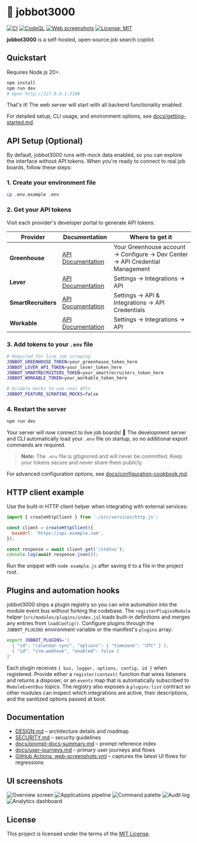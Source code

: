 # 🎯 jobbot3000

[![CI](https://img.shields.io/github/actions/workflow/status/futuroptimist/jobbot3000/.github/workflows/ci.yml?label=ci)](https://github.com/futuroptimist/jobbot3000/actions/workflows/ci.yml)
[![CodeQL](https://img.shields.io/github/actions/workflow/status/futuroptimist/jobbot3000/.github/workflows/codeql.yml?label=codeql)](https://github.com/futuroptimist/jobbot3000/actions/workflows/codeql.yml)
[![Web screenshots](https://img.shields.io/github/actions/workflow/status/futuroptimist/jobbot3000/.github/workflows/web-screenshots.yml?label=web%20screenshots)](https://github.com/futuroptimist/jobbot3000/actions/workflows/web-screenshots.yml)
[![License: MIT](https://img.shields.io/badge/license-MIT-blue.svg)](#license)

**jobbot3000** is a self-hosted, open-source job search copilot.

## Quickstart

Requires Node.js 20+.

```bash
npm install
npm run dev
# Open http://127.0.0.1:3100
```

That's it! The web server will start with all backend functionality enabled.

For detailed setup, CLI usage, and environment options, see [docs/getting-started.md](docs/getting-started.md).

## API Setup (Optional)

By default, jobbot3000 runs with mock data enabled, so you can explore the interface without API tokens. When you're ready to connect to real job boards, follow these steps:

### 1. Create your environment file

```bash
cp .env.example .env
```

### 2. Get your API tokens

Visit each provider's developer portal to generate API tokens:

| Provider | Documentation | Where to get it |
|----------|--------------|-----------------|
| **Greenhouse** | [API Documentation](https://developers.greenhouse.io/harvest.html#authentication) | Your Greenhouse account → Configure → Dev Center → API Credential Management |
| **Lever** | [API Documentation](https://hire.lever.co/developer/documentation#authentication) | Settings → Integrations → API |
| **SmartRecruiters** | [API Documentation](https://developers.smartrecruiters.com/docs/getting-started) | Settings → API & Integrations → API Credentials |
| **Workable** | [API Documentation](https://workable.readme.io/reference/generate-an-access-token) | Settings → Integrations → API |

### 3. Add tokens to your `.env` file

```bash
# Required for live job scraping
JOBBOT_GREENHOUSE_TOKEN=your_greenhouse_token_here
JOBBOT_LEVER_API_TOKEN=your_lever_token_here
JOBBOT_SMARTRECRUITERS_TOKEN=your_smartrecruiters_token_here
JOBBOT_WORKABLE_TOKEN=your_workable_token_here

# Disable mocks to use real APIs
JOBBOT_FEATURE_SCRAPING_MOCKS=false
```

### 4. Restart the server

```bash
npm run dev
```

Your server will now connect to live job boards! 🚀 The development server and CLI automatically
load your `.env` file on startup, so no additional export commands are required.

> **Note:** The `.env` file is gitignored and will never be committed. Keep your tokens secure and never share them publicly.

For advanced configuration options, see [docs/configuration-cookbook.md](docs/configuration-cookbook.md).

## HTTP client example

Use the built-in HTTP client helper when integrating with external services:

```js
import { createHttpClient } from './src/services/http.js';

const client = createHttpClient({
  baseUrl: 'https://api.example.com',
});

const response = await client.get('/status');
console.log(await response.json());
```

Run the snippet with `node example.js` after saving it to a file in the project root.

## Plugins and automation hooks

jobbot3000 ships a plugin registry so you can wire automation into the module event bus without
forking the codebase. The `registerPluginsModule` helper (`src/modules/plugins/index.js`) loads
built-in definitions and merges any entries from `loadConfig()`. Configure plugins through the
`JOBBOT_PLUGINS` environment variable or the manifest's `plugins` array:

```bash
export JOBBOT_PLUGINS='[
  { "id": "calendar-sync", "options": { "timezone": "UTC" } },
  { "id": "crm-webhook", "enabled": false }
]'
```

Each plugin receives `{ bus, logger, options, config, id }` when registered. Provide either a
`register(context)` function that wires listeners and returns a disposer, or an `events` map that is
automatically subscribed to `ModuleEventBus` topics. The registry also exposes a `plugins:list`
contract so other modules can inspect which integrations are active, their descriptions, and the
sanitized options passed at boot.

## Documentation

- [DESIGN.md](DESIGN.md) – architecture details and roadmap
- [SECURITY.md](SECURITY.md) – security guidelines
- [docs/prompt-docs-summary.md](docs/prompt-docs-summary.md) – prompt reference index
- [docs/user-journeys.md](docs/user-journeys.md) – primary user journeys and flows
- [GitHub Actions: web-screenshots.yml](https://github.com/futuroptimist/jobbot3000/actions/workflows/web-screenshots.yml) – captures the latest UI flows for regressions

## UI screenshots

![Overview screen](docs/screenshots/overview.png "Overview screen")
![Applications pipeline](docs/screenshots/applications.png "Applications pipeline")
![Command palette](docs/screenshots/commands.png "Command palette")
![Audit log](docs/screenshots/audits.png "Audit log")
![Analytics dashboard](docs/screenshots/analytics.png "Analytics dashboard")

## License

This project is licensed under the terms of the [MIT License](LICENSE).
